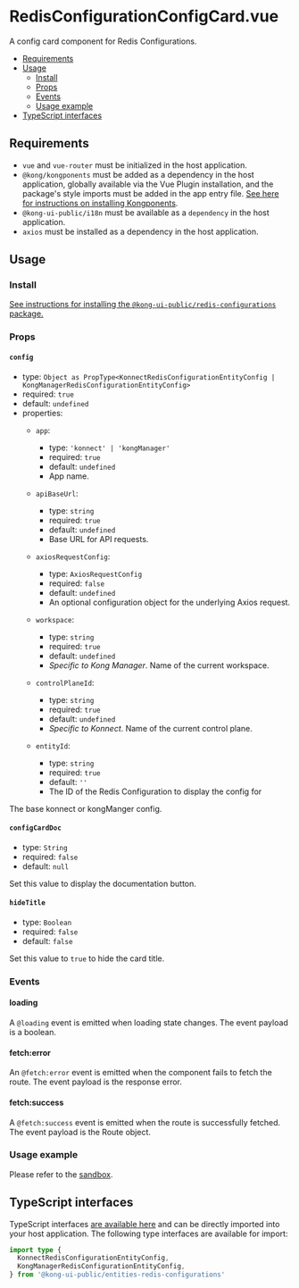 # RedisConfigurationConfigCard.vue

A config card component for Redis Configurations.

- [Requirements](#requirements)
- [Usage](#usage)
  - [Install](#install)
  - [Props](#props)
  - [Events](#events)
  - [Usage example](#usage-example)
- [TypeScript interfaces](#typescript-interfaces)

## Requirements

- `vue` and `vue-router` must be initialized in the host application.
- `@kong/kongponents` must be added as a dependency in the host application, globally available via the Vue Plugin installation, and the package's style imports must be added in the app entry file. [See here for instructions on installing Kongponents](https://kongponents.konghq.com/#globally-install-all-kongponents).
- `@kong-ui-public/i18n` must be available as a `dependency` in the host application.
- `axios` must be installed as a dependency in the host application.

## Usage

### Install

[See instructions for installing the `@kong-ui-public/redis-configurations` package.](../README.md#install)

### Props

#### `config`

- type: `Object as PropType<KonnectRedisConfigurationEntityConfig | KongManagerRedisConfigurationEntityConfig>`
- required: `true`
- default: `undefined`
- properties:
  - `app`:
    - type: `'konnect' | 'kongManager'`
    - required: `true`
    - default: `undefined`
    - App name.

  - `apiBaseUrl`:
    - type: `string`
    - required: `true`
    - default: `undefined`
    - Base URL for API requests.

  - `axiosRequestConfig`:
    - type: `AxiosRequestConfig`
    - required: `false`
    - default: `undefined`
    - An optional configuration object for the underlying Axios request.

  - `workspace`:
    - type: `string`
    - required: `true`
    - default: `undefined`
    - *Specific to Kong Manager*. Name of the current workspace.

  - `controlPlaneId`:
    - type: `string`
    - required: `true`
    - default: `undefined`
    - *Specific to Konnect*. Name of the current control plane.

  - `entityId`:
    - type: `string`
    - required: `true`
    - default: `''`
    - The ID of the Redis Configuration to display the config for

The base konnect or kongManger config.

#### `configCardDoc`

- type: `String`
- required: `false`
- default: `null`

Set this value to display the documentation button.

#### `hideTitle`

- type: `Boolean`
- required: `false`
- default: `false`

Set this value to `true` to hide the card title.

### Events

#### loading

A `@loading` event is emitted when loading state changes. The event payload is a boolean.

#### fetch:error

An `@fetch:error` event is emitted when the component fails to fetch the route. The event payload is the response error.

#### fetch:success

A `@fetch:success` event is emitted when the route is successfully fetched. The event payload is the Route object.

### Usage example

Please refer to the [sandbox](../sandbox/pages/RedisConfigurationDetail.vue).

## TypeScript interfaces

TypeScript interfaces [are available here](../src/types/redis-confiugration-config.ts) and can be directly imported into your host application. The following type interfaces are available for import:

```ts
import type {
  KonnectRedisConfigurationEntityConfig,
  KongManagerRedisConfigurationEntityConfig,
} from '@kong-ui-public/entities-redis-configurations'
```

